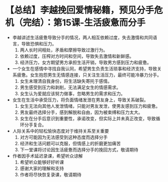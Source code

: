 # 【总结】李越挽回爱情秘籍，预见分手危机（完结）：第15课-生活疲惫而分手

-   李越讲述生活疲惫导致分手的情况，两人相互依赖过度，失去激情和共同语言，导致恐惧和压力。
    1.  两人长时间相处，矛盾和摩擦导致过激行为。
    2.  依赖过度，压榨对方时间和空间，导致失去激情和新鲜感。
    3.  经济压力，女方期望男方承担生活开销，导致男方感到压力和疲惫。
-   一个女生在感情中寻找自我认同，希望男生负责生活琐事和经济支持，导致关系疲惫。女生抱怨男生无情感连接，只关注生活压力，最终可能冷暴力分手。
    1.  女生未理清自我身份，将生活缺失寄托于感情。
    2.  男生感受到压力和剥削，无法满足女生的情感需求。
    3.  女生认为爱就应该努力做事，忽略男生的需求和压力。
-   女生在生活中承受压力，将负面情绪发泄在男友身上，导致关系破裂。
    1.  女生无法向其他人发泄情绪，只能对男友发泄，使男友感到压力和疲惫。
    2.  男友最终选择分手，感到解脱和自由，因为被束缚和压力太大。
    3.  女生在分手后意识到重要性，承诺改变，但实际上并未真正改变，导致循环分手复合。
-   人际关系中的轻松愉快态度对于维持关系至关重要
    1.  对方可能因为无法感受到这种态度而选择分手
    2.  经济和生活问题可以克服，但情感上的折磨更加痛苦
    3.  下一堂课将讨论因生活疲惫而选择分手的挽回方式，敬请期待
-   作者因手术延迟录课，希望听众谅解
    1.  希望听众能够好好听课
    2.  感谢大家的理解和支持
    3.  作者将尽快恢复录课，敬请期待
